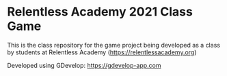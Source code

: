 # Relentless Academy 2021 Class Game
This is the class repository for the game project being developed as a class by students at Relentless Academy (https://relentlessacademy.org)

Developed using GDevelop: https://gdevelop-app.com
